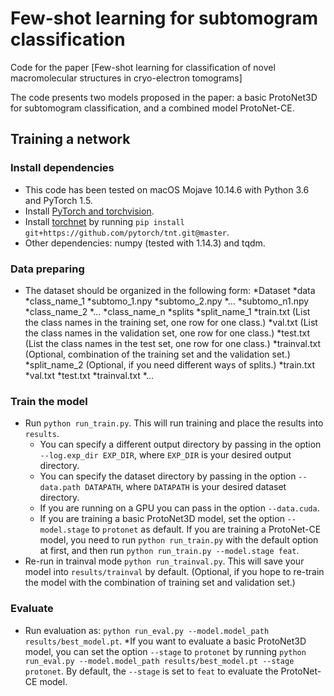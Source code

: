 # Few-shot learning for subtomogram classification

Code for the paper [Few-shot learning for classification of novel macromolecular structures in cryo-electron tomograms]

The code presents two models proposed in the paper: a basic ProtoNet3D for subtomogram classification, and a combined model ProtoNet-CE.

## Training a network

### Install dependencies

* This code has been tested on macOS Mojave 10.14.6  with Python 3.6 and PyTorch 1.5.
* Install [PyTorch and torchvision](http://pytorch.org/).
* Install [torchnet](https://github.com/pytorch/tnt) by running `pip install git+https://github.com/pytorch/tnt.git@master`.
* Other dependencies: numpy (tested with 1.14.3) and tqdm.

### Data preparing
* The dataset should be organized in the following form:
  *Dataset
    *data
      *class_name_1
        *subtomo_1.npy
        *subtomo_2.npy
        *...
        *subtomo_n1.npy
      *class_name_2
      *...
      *class_name_n
    *splits
      *split_name_1
        *train.txt (List the class names in the training set, one row for one class.)
        *val.txt (List the class names in the validation set, one row for one class.)
        *test.txt (List the class names in the test set, one row for one class.)
        *trainval.txt (Optional, combination of the training set and the validation set.)
      *split_name_2 (Optional, if you need different ways of splits.)
        *train.txt
        *val.txt
        *test.txt
        *trainval.txt
      *...

### Train the model

* Run `python run_train.py`. This will run training and place the results into `results`. 
  * You can specify a different output directory by passing in the option `--log.exp_dir EXP_DIR`, where `EXP_DIR` is your desired output directory.
  * You can specify the dataset directory by passing in the option `--data.path DATAPATH`, where `DATAPATH` is your desired dataset directory.
  * If you are running on a GPU you can pass in the option `--data.cuda`.
  * If you are training a basic ProtoNet3D model, set the option `--model.stage` to `protonet` as default. If you are training a ProtoNet-CE model, you need to run `python run_train.py` with the default option at first, and then run `python run_train.py --model.stage feat`.
* Re-run in trainval mode `python run_trainval.py`. This will save your model into `results/trainval` by default. (Optional, if you hope to re-train the model with the combination of training set and validation set.)

### Evaluate

* Run evaluation as: `python run_eval.py --model.model_path results/best_model.pt`.
  *If you want to evaluate a basic ProtoNet3D model, you can set the option `--stage` to `protonet` by running `python run_eval.py --model.model_path results/best_model.pt --stage protonet`. By default, the `--stage` is set to `feat` to evaluate the ProtoNet-CE model.
